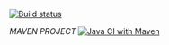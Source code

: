 [![Build status](https://ci.appveyor.com/api/projects/status/gggdd6kvbe2pla4e/branch/main?svg=true)](https://ci.appveyor.com/project/VladKoretski/mavenbonus2025/branch/main)

*MAVEN PROJECT*
[![Java CI with Maven](https://github.com/VladKoretski/mavenBonus2025/actions/workflows/maven.yml/badge.svg)](https://github.com/VladKoretski/mavenBonus2025/actions/workflows/maven.yml)
